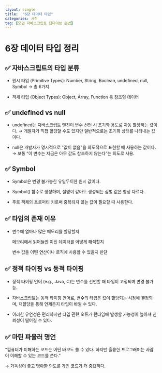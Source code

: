 ```yaml
---
layout: single
title:  "6장 데이터 타입"
categories: 서적
tag: [모던 자바스크립트 딥다이브 문법]
---
```


# 6장 데이터 타입 정리

## ✅ 자바스크립트의 타입 분류
- 원시 타입 (Primitive Types):
    Number, String, Boolean, undefined, null, Symbol → 총 6가지

- 객체 타입 (Object Types):
    Object, Array, Function 등 참조형 데이터

## ✅ undefined vs null
- undefined는 자바스크립트 엔진이 변수 선언 시 초기화 용도로 자동 할당하는 값이다.
    → 개발자가 직접 할당할 수도 있지만 일반적으로는 초기화 상태를 나타내는 값이다.

- null은 개발자가 명시적으로 "값이 없음"을 의도적으로 표현할 때 사용하는 값이다.
    → 보통 “이 변수는 지금은 아무 값도 참조하지 않는다”는 의도로 사용.

## ✅ Symbol
- Symbol은 변경 불가능한 유일무이한 원시 값이다.

- Symbol() 함수로 생성하며, 설명이 같아도 생성되는 심벌 값은 항상 다르다.

- 주로 객체의 프로퍼티 키로써 중복되지 않는 값이 필요할 때 사용한다.

## ✅ 타입의 존재 이유
- 변수에 얼마나 많은 메모리를 할당할지

    메모리에서 읽어들인 이진 데이터를 어떻게 해석할지

    변수 값을 어떤 연산이나 로직에 사용할 수 있을지 판단

## ✅ 정적 타이핑 vs 동적 타이핑
- 정적 타이핑 언어 (e.g., Java, C)는 변수를 선언할 때 타입이 고정되며 변경 불가능.

- 자바스크립트는 동적 타이핑 언어로, 변수의 타입은 값이 할당되는 시점에 결정되며, 재할당을 통해 언제든지 타입이 바뀔 수 있다.

- 이러한 유연성은 편리하지만 타입 관련 오류가 런타임에 발생할 가능성이 높아져 신뢰성이 떨어질 수 있다.

## ✅ 마틴 파울러 명언
“컴퓨터가 이해하는 코드는 어떤 바보도 쓸 수 있다. 하지만 훌륭한 프로그래머는 사람이 이해할 수 있는 코드를 쓴다.”

→ 가독성이 좋고 명확한 의도를 가진 코드가 더 중요하다.